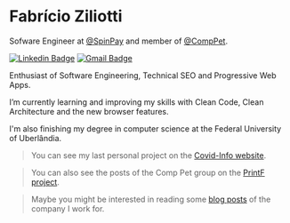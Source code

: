
# Fabrício Ziliotti

Sofware Engineer at [@SpinPay](https://spinpay.com.br/) and member of [@CompPet](https://comppet-ufu.github.io/comppet/).

[![Linkedin Badge](https://img.shields.io/badge/-Fabricio%20Ziliotti-9984d5?style=flat-square&logo=Linkedin&logoColor=white&link=https://www.linkedin.com/in/fabricioziliotti/)](https://www.linkedin.com/in/fabricioziliotti/)    [![Gmail Badge](https://img.shields.io/badge/-ffz.ziliotti@gmail.com-9984d5?style=flat-square&logo=Gmail&logoColor=white&link=mailto:ffz.ziliotti@gmail.com)](mailto:ffz.ziliotti@gmail.com)

Enthusiast of Software Engineering, Technical SEO and Progressive Web Apps.

I’m currently learning and improving my skills with Clean Code, Clean Architecture and the new browser features.

I'm also finishing my degree in computer science at the Federal University of Uberlândia.


> You can see my last personal project on the [Covid-Info website](http://covidinfo.com.br/).

> You can also see the posts of the Comp Pet group on the [PrintF project](https://comppet.github.io/PrintF/).

> Maybe you might be interested in reading some [blog posts](http://blog.spinpay.com.br/) of the company I work for.

